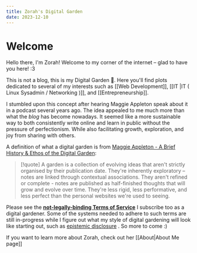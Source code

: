 ```yaml
---
title: Zorah's Digital Garden
date: 2023-12-10
---
```


# Welcome

Hello there, I'm Zorah! Welcome to my corner of the internet – glad to have you here! :3

This is not a blog, this is my Digital Garden 🌱. Here you'll find plots dedicated to several of my interests such as [[Web Development]], [[IT |IT ( Linux Sysadmin / Networking )]], and [[Entrepreneurship]]. 

I stumbled upon this concept after hearing Maggie Appleton speak about it in a podcast several years ago. The idea appealed to me much more than what the _blog_ has become nowadays. It seemed like a more sustainable way to both consistently write online and learn in public without the pressure of perfectionism. While also facilitating growth, exploration, and joy from sharing with others. 

A definition of what a digital garden is from [Maggie Appleton - A Brief History & Ethos of the Digital Garden](https://maggieappleton.com/garden-history):

> [!quote]
> A garden is a collection of evolving ideas that aren't strictly organised by their publication date. They're inherently exploratory – notes are linked through contextual associations. They aren't refined or complete - notes are published as half-finished thoughts that will grow and evolve over time. They're less rigid, less performative, and less perfect than the personal websites we're used to seeing.

Please see the [**not-legally-binding Terms of Service**](https://github.com/swyxio/digital-garden-tos) I subscribe too as a digital gardener. Some of the systems needed to adhere to such terms are still in-progress while I figure out what my style of digital gardening will look like starting out, such as [epistemic disclosure](https://devonzuegel.com/post/epistemic-statuses-are-lazy-and-that-is-a-good-thing) . So more to come :) 

If you want to learn more about Zorah, check out her [[About|About Me page]]
